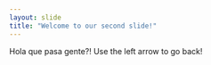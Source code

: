 ```yaml
---
layout: slide
title: "Welcome to our second slide!"
---
```

Hola que pasa gente?!
Use the left arrow to go back!
